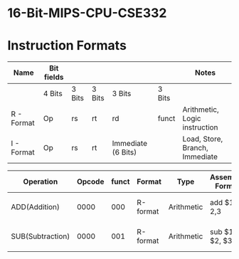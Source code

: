 # 16-Bit-MIPS-CPU-CSE332

# Instruction Formats


|Name        	   | Bit fields |       |         |                   |        |       Notes                      |
| ---          	   | ---        | ---   |  ---    | ---               | ---    |      ----------                  |
	           | 4 Bits     |3 Bits	| 3 Bits  | 3 Bits            | 3 Bits |                                  |
|R - Format	   | Op	        | rs	| rt	  |  rd               | funct  |   Arithmetic, Logic instruction  |
|I - Format	   | Op         | rs	| rt      | Immediate (6 Bits)|	       |   Load, Store, Branch, Immediate |








|Operation        |	Opcode |  funct |	Format | Type       |	Assembly Format  |	Action        |
| -------        | ------- | ------ |-------   | -------    |   ------------     |      -------   |
|ADD(Addition)    | 0000    |  000   | R-format | Arithmetic |	add $1, $2 ,$3   |	$1 = $2 + $3  |
|SUB(Subtraction) |	0000   |  001   | R-format | Arithmetic |	sub $1, $2, $3   |	$1 = $2 - $3  |
